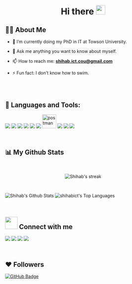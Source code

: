 
# <p align="center"> Hi there <img src="https://user-images.githubusercontent.com/42378118/110234147-e3259600-7f4e-11eb-95be-0c4047144dea.gif" width="30">
</p>

<!-- <p>
	I'm Shihab Ahmed. I'm a PhD student at Towson University.
</p>
<br> 

<img align="right" alt="GIF" src="https://github.com/sahmed09/sahmed09/blob/main/code.gif?raw=true" width="400" height="250"/>  -->

## 🙋‍♂️ About Me

<!-- - 🔭 I’m currently working as a Junior Back-End Developer.-->

- 🌱 I’m currently doing my PhD in IT at Towson University.

- 💬 Ask me anything you want to know about myself.

- 📫 How to reach me: **shihab.ict.cou@gmail.com**

- ⚡ Fun fact: I don't know how to swim.

<br><br>
	
## 🚀 Languages and Tools:

<p align="left"> 
   	<img src="https://img.icons8.com/color/48/000000/python.png"/>
	<img src="https://img.icons8.com/color/48/000000/django.png"/>
	<img src="https://img.icons8.com/color/48/000000/c-plus-plus-logo.png"/>
	<img src="https://img.icons8.com/color/48/000000/java-coffee-cup-logo--v1.png"/>
	<img src="https://img.icons8.com/color/48/000000/git.png"/>
	<img src="https://img.icons8.com/fluent/50/000000/mysql-logo.png"/>
	<img src="https://www.vectorlogo.zone/logos/getpostman/getpostman-icon.svg" alt="postman" width="45" height="45"/>
	<img src="https://img.icons8.com/color/48/000000/html-5--v1.png"/>
	<img src="https://img.icons8.com/color/48/000000/css3.png"/>
	<img src="https://img.icons8.com/color/48/000000/bootstrap.png"/>
</p>
<br>
	
## 📊 My Github Stats

<br>
<p align="center">
	<img title="🔥 Get streak stats for your profile at git.io/streak-stats" alt="Shihab's streak" src="https://github-readme-streak-stats.herokuapp.com/?user=sahmed09&theme=black-ice&hide_border=true&stroke=0000&background=060A0CD0"/>
</p>
<br>

<p>
	<img alt="Shihab's Github Stats" src="https://github-readme-stats.vercel.app/api?username=sahmed09&show_icons=true&count_private=true&theme=react&hide_border=true&bg_color=0D1117"/>
	<img alt="shihabict's Top Languages" src="https://github-readme-stats.vercel.app/api/top-langs/?username=sahmed09&langs_count=8&count_private=true&layout=compact&theme=react&hide_border=true&bg_color=0D1117"/>
</p>
<br>

<!-- <p>		
	<img alt="shihab's Activity Graph" src="https://activity-graph.herokuapp.com/graph?username=sahmed09&bg_color=0D1117&color=5BCDEC&line=5BCDEC&point=FFFFFF&hide_border=true"/>
</p>
<br> --> 

	
## <img height="40" src="https://github.com/sahmed09/sahmed09/blob/main/kyubey.gif"/> Connect with me
<p align="left">
	<a href = "https://linkedin.com/in/sahmed09/"><img src="https://img.icons8.com/fluent/48/000000/linkedin.png"/></a>
	<a href = "https://twitter.com/im_Shihab_Ahmed/"><img src="https://img.icons8.com/fluent/48/000000/twitter.png"/></a>
	<a href = "https://www.instagram.com/shihabahmed001/"><img src="https://img.icons8.com/fluent/48/000000/instagram-new.png"/></a>
	<a href = "https://www.facebook.com/ShihabAhmedApu/"><img src="https://img.icons8.com/color/48/000000/facebook.png"/></a>
</p>
<br>
	
## ❤ Followers

<a href="https://github.com/sahmed09?tab=followers"><img src="https://img.shields.io/github/followers/sahmed09?label=Followers&style=social" alt="GitHub Badge"></a>
